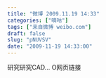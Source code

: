 ```yaml
---
title: "微博 2009.11.19 14:33"
categories: ["嘀咕"]
tags: ["来自微博 weibo.com"]
draft: false
slug: "pNUVSV"
date: "2009-11-19 14:33:00"
---
```


<p>研究研究CAD...  O网页链接 ​​​​</p>
